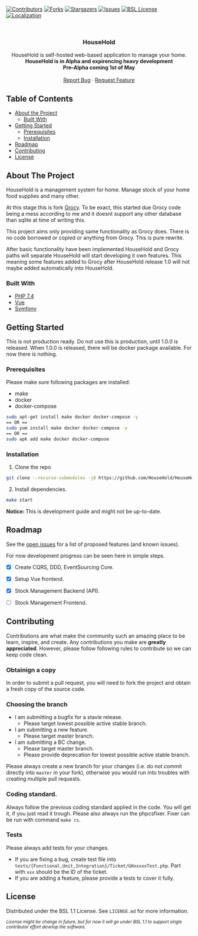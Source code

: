 [![Contributors][contributors-shield]][contributors-url]
[![Forks][forks-shield]][forks-url]
[![Stargazers][stars-shield]][stars-url]
[![Issues][issues-shield]][issues-url]
[![BSL License][license-shield]][license-url]
[![Localization][locale-shield]][locale-url]


<br />
<p align="center">
  <!--
  <a href="https://github.com/HouseHold/HouseHold">
    <img src="logo.png" alt="Logo" width="80" height="80">
  </a>
  -->

  <h3 align="center">HouseHold</h3>

  <p align="center">
    HouseHold is self-hosted web-based application to manage your home.
    <br />
    <strong> HouseHold is in Alpha and expirencing heavy development</strong>
    <br />
    <strong> Pre-Alpha coming 1st of May </strong>
    <!-- <a href="https://github.com/HouseHold/HouseHold"><strong>Explore the docs »</strong></a> -->
    <br />
    <br />
    <!-- TODO: <a href="https://github.com/github_username/repo">View Demo</a> -->
    <!-- · -->
    <a href="https://github.com/HouseHold/HouseHold/issues">Report Bug</a>
    ·
    <a href="https://github.com/HouseHold/HouseHold/issues">Request Feature</a>
  </p>
</p>


## Table of Contents

* [About the Project](#about-the-project)
  * [Built With](#built-with)
* [Getting Started](#getting-started)
  * [Prerequisites](#prerequisites)
  * [Installation](#installation)
* [Roadmap](#roadmap)
* [Contributing](#contributing)
* [License](#license)



## About The Project

HouseHold is a management system for home. Manage stock of your home
food supplies and many other.

At this stage this is fork [Grocy](https://github.com/grocy/grocy).
To be exact, this started due Grocy code being a mess according to me
and it doesnt support any other database than sqlite at time of writing this.

This project aims only providing same functionality as Grocy does.
There is no code borrowed or copied or anything from Grocy. This is
pure rewrite.

After basic functionality have been implemented HouseHold and Grocy paths
will separate HouseHold will start developing it own features. This meaning
some features added to Grocy after HouseHold release 1.0 will not maybe
added automatically into HouseHold.

### Built With

* [PHP 7.4](https://php.net)
* [Vue](https://vuejs.org/)
* [Symfony ](https://symfony.com/)

## Getting Started

This is not production ready. Do not use this is production, until 1.0.0 is released.
When 1.0.0 is released, there will be docker package available. For now there is nothing.

### Prerequisites

Please make sure following packages are installed:
* make
* docker
* docker-compose
```sh
sudo apt-get install make docker docker-compose -y
== OR ==
sudo yum install make docker docker-compose -y
== OR ==
sudo apk add make docker docker-compose
```

### Installation
 
1. Clone the repo
```sh
git clone --recurse-submodules -j8 https://github.com/HouseHold/HouseHold.git
```
2. Install dependencies.
```sh
make start
```

<strong> Notice: </strong> This is development guide and might not be up-to-date.

## Roadmap

See the [open issues](https://github.com/HouseHold/HouseHold/issues) for a list of proposed features (and known issues).

For now development progress can be seen here in simple steps.

- [x] Create CQRS, DDD, EventSourcing Core.
- [x] Setup Vue frontend.
- [x] Stock Management Backend (API).
- [ ] Stock Management Frontend.


<!-- CONTRIBUTING -->
## Contributing

Contributions are what make the community such an amazing place to be learn, inspire, and create. Any contributions you make are **greatly appreciated**. However, please follow following rules to contribute so we can keep code clean.

### Obtainign a copy

In order to submit a pull request, you will need to fork the project and obtain a fresh copy of the source code.

### Choosing the branch

- I am submitting a bugfix for a stavle release.
  - Please target lowest possible active stable branch.
- I am submitting a new feature.
  - Please target master branch.
- I am submitting a BC change.
  - Please target master branch.
  - Please provide deprecation for lowest possible active stable branch.


Please always create a new branch for your changes (i.e. do not commit directly into `master` in your fork), otherwise you would run into troubles with creating multiple pull requests.

### Coding standard.

Always follow the previous coding standard applied in the code. You will get it, if you just read it trough. Please also always run the phpcsfixer. Fixer can  be run with command `make cs`.

### Tests

Please always add tests for your changes.
- If you are fixing a bug, create test file into `tests/{Functional,Unit,Integration}/Ticket/GHxxxxxTest.php`. 
Part with `xxx` should be the ID of the ticket.
- If you are adding a feature, please provide a tests to cover it fully.


<!-- LICENSE -->
## License

Distributed under the BSL 1.1 License. See `LICENSE.md` for more information.

<small>_License might be change in future, but for now it will go under BSL 1.1 to
support single contributor effort develop the software._</small>


<!-- MARKDOWN LINKS & IMAGES -->
[activity-shield]: https://img.shields.io/github/commit-activity/m/HouseHold/HouseHold?label=commits
[activity-link]: https://github.com/HouseHold/HouseHold/commits/master
[contributors-shield]: https://img.shields.io/github/contributors/HouseHold/HouseHold.svg?style=flat-square
[contributors-url]: https://github.com/HouseHold/HouseHold/graphs/contributors
[forks-shield]: https://img.shields.io/github/forks/HouseHold/HouseHold.svg?style=flat-square
[forks-url]: https://github.com/HouseHold/HouseHold/network/members
[stars-shield]: https://img.shields.io/github/stars/HouseHold/HouseHold.svg?style=flat-square
[stars-url]: https://github.com/HouseHold/HouseHold/stargazers
[issues-shield]: https://img.shields.io/github/issues/HouseHold/HouseHold.svg?style=flat-square
[issues-url]: https://github.com/HouseHold/HouseHold/issues
[license-shield]: https://img.shields.io/badge/License-BSL%201.1-brightgreen.svg?style=flat-square
[license-url]: https://github.com/HouseHold/HouseHold/blob/master/LICENSE.txt
[locale-shield]: https://badges.crowdin.net/household/localized.svg
[locale-url]: https://crowdin.com/project/household
[product-screenshot]: images/screenshot.png
